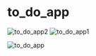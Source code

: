 # to_do_app

![to_do_app2](https://user-images.githubusercontent.com/46563828/111319327-1d63f700-8623-11eb-8e68-f32e37dbd8f3.gif)                  ![to_do_app1](https://user-images.githubusercontent.com/46563828/111319494-497f7800-8623-11eb-8834-4e1016aea026.gif)

![to_do_app](https://user-images.githubusercontent.com/46563828/114347860-85bad100-9b1a-11eb-96db-19f32c5e413b.gif)


